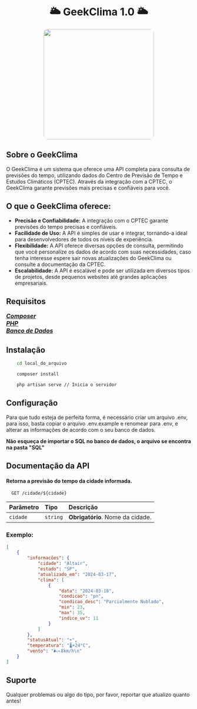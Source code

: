 <h1 align="center">
    🌥️ GeekClima 1.0 🌥️
</h1>
<div align="center">
    <img align="center" src="https://i0.wp.com/garotasnerds.com/wp-content/uploads/2018/05/arcoiris.gif" style="border-radius: 10px" height="300">
</div>

## Sobre o GeekClima
O GeekClima é um sistema que oferece uma API completa para consulta de previsões do tempo, utilizando dados do Centro de Previsão de Tempo e Estudos Climáticos (CPTEC). Através da integração com a CPTEC, o GeekClima garante previsões mais precisas e confiáveis para você.

## O que o GeekClima oferece:

-   **Precisão e Confiabilidade:** A integração com o CPTEC garante previsões do tempo precisas e confiáveis.
-   **Facilidade de Uso:** A API é simples de usar e integrar, tornando-a ideal para desenvolvedores de todos os níveis de experiência.
-   **Flexibilidade:** A API oferece diversas opções de consulta, permitindo que você personalize os dados de acordo com suas necessidades, caso tenha interesse espere sair novas atualizações do GeekClima ou consulte a documentação da CPTEC.
-   **Escalabilidade:** A API é escalável e pode ser utilizada em diversos tipos de projetos, desde pequenos websites até grandes aplicações empresariais.

## Requisitos

<div style="display:flex; flex-direction:column; font-weight:bold">
<a href="https://getcomposer.org/Composer-Setup.exe" style="font-size:16px; font-style:italic">Composer</a>
<a href="https://www.php.net/downloads.php" style="font-size:16px; font-style:italic">PHP</a>
<a href="https://dev.mysql.com/downloads/installer/" style="font-size:16px; font-style:italic">Banco de Dados</a>
</div>

## Instalação

```bash
    cd local_do_arquivo
```
```bash
    composer install
```
```bash
    php artisan serve // Inicia o servidor
```

## Configuração

Para que tudo esteja de perfeita forma, é necessário criar um arquivo .env, para isso, basta copiar o arquivo .env.example e renomear para .env, e alterar as informações de acordo com o seu banco de dados.

<span style="font-weight:bold">Não esqueça de importar o SQL no banco de dados, o arquivo se encontra na pasta "SQL"</span>

## Documentação da API

#### Retorna a previsão do tempo da cidade informada.

```http
  GET /cidade/${cidade}
```

| Parâmetro | Tipo     | Descrição                        |
| :-------- | :------- | :------------------------------- |
| `cidade`  | `string` | **Obrigatório**. Nome da cidade. |

### Exemplo:

```json
[
    {
        "informacões": {
            "cidade": "Altair",
            "estado": "SP",
            "atualizado_em": "2024-03-17",
            "clima": [
                {
                    "data": "2024-03-18",
                    "condicao": "pn",
                    "condicao_desc": "Parcialmente Nublado",
                    "min": 23,
                    "max": 35,
                    "indice_uv": 11
                }
            ]
        },
        "statusAtual": "☀️",
        "temperatura": "🌡️+24°C",
        "vento": "🌬️↖8km/h\n"
    }
]
```

## Suporte
Qualquer problemas ou algo do tipo, por favor, reportar que atualizo quanto antes!
